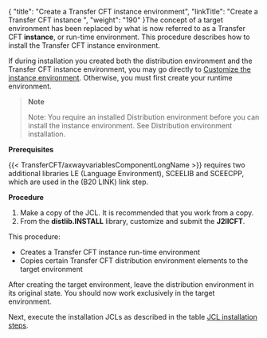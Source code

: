 {
    "title": "Create a Transfer CFT instance environment",
    "linkTitle": "Create a Transfer CFT instance ",
    "weight": "190"
}The concept of a target environment has been replaced by what is now referred to as a Transfer CFT **instance**, or run-time environment. This procedure describes how to install the Transfer CFT instance environment.

If during installation you created both the distribution environment and the Transfer CFT instance environment, you may go directly to [Customize the instance environment](../../t_customize_instance_zos). Otherwise, you must first create your runtime environment.

> **Note**
>
> Note: You require an installed Distribution environment before you can install the instance environment. See Distribution environment installation.

****Prerequisites****

{{< TransferCFT/axwayvariablesComponentLongName  >}} requires two additional libraries LE (Language Environment), SCEELIB and SCEECPP, which are used in the (B20 LINK) link step.

****Procedure****

1. Make a copy of the JCL. It is recommended that you work from a copy.
1. From the **distlib.INSTALL** library, customize and submit the **J2IICFT**.

This procedure:

- Creates a Transfer CFT instance run-time environment
- Copies certain Transfer CFT distribution environment elements to the target environment

After creating the target environment, leave the distribution environment in its original state. You should now work exclusively in the target environment.

Next, execute the installation JCLs as described in the table [JCL installation steps]().
